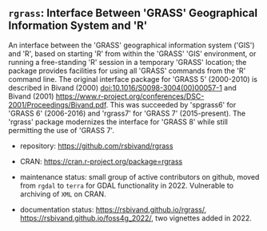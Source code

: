 ## `rgrass`: Interface Between 'GRASS' Geographical Information System and 'R'

An interface between the 'GRASS' geographical information system ('GIS') and 'R', based on starting 'R' from within the 'GRASS' 'GIS' environment, or running a free-standing 'R' session in a temporary 'GRASS' location; the package provides facilities for using all 'GRASS' commands from the 'R' command line. The original interface package for 'GRASS 5' (2000-2010) is described in Bivand (2000) <doi:10.1016/S0098-3004(00)00057-1> and Bivand (2001) <https://www.r-project.org/conferences/DSC-2001/Proceedings/Bivand.pdf>. This was succeeded by 'spgrass6' for 'GRASS 6' (2006-2016) and 'rgrass7' for 'GRASS 7' (2015-present). The 'rgrass' package modernizes the interface for 'GRASS 8' while still permitting the use of 'GRASS 7'.

- repository: https://github.com/rsbivand/rgrass

- CRAN: https://cran.r-project.org/package=rgrass

- maintenance status: small group of active contributors on github, moved from `rgdal` to `terra` for GDAL functionality in 2022. Vulnerable to archiving of `XML` on CRAN.

- documentation status: https://rsbivand.github.io/rgrass/, https://rsbivand.github.io/foss4g_2022/, two vignettes added in 2022.
